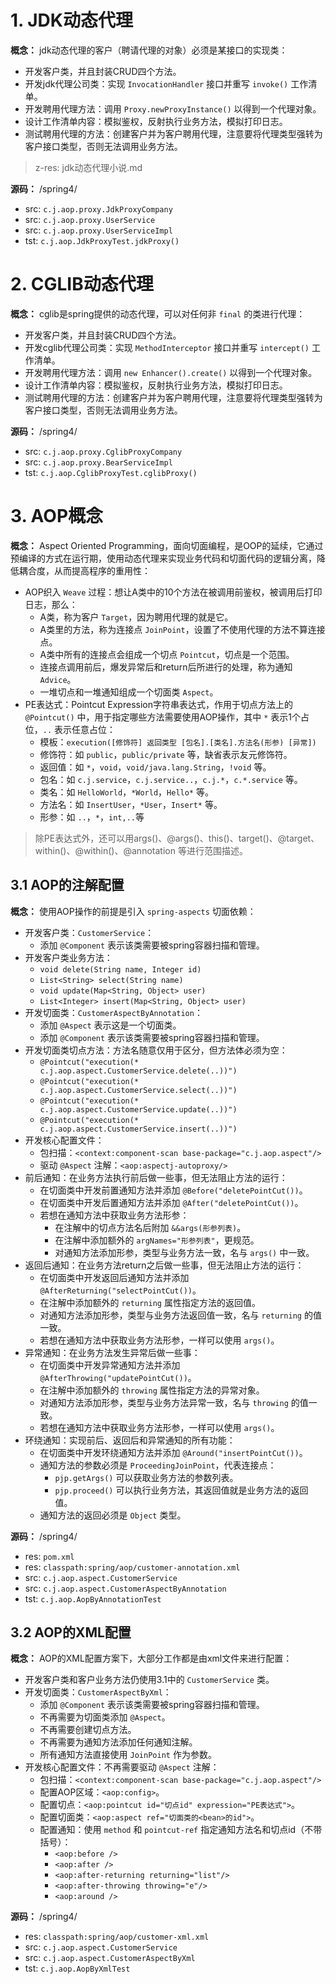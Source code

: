 # 1. JDK动态代理

**概念：** jdk动态代理的客户（聘请代理的对象）必须是某接口的实现类：
- 开发客户类，并且封装CRUD四个方法。
- 开发jdk代理公司类：实现 `InvocationHandler` 接口并重写 `invoke()` 工作清单。
- 开发聘用代理方法：调用 `Proxy.newProxyInstance()` 以得到一个代理对象。
- 设计工作清单内容：模拟鉴权，反射执行业务方法，模拟打印日志。
- 测试聘用代理的方法：创建客户并为客户聘用代理，注意要将代理类型强转为客户接口类型，否则无法调用业务方法。

> z-res: jdk动态代理小说.md

**源码：** /spring4/
- src: `c.j.aop.proxy.JdkProxyCompany`
- src: `c.j.aop.proxy.UserService`
- src: `c.j.aop.proxy.UserServiceImpl`
- tst: `c.j.aop.JdkProxyTest.jdkProxy()`

# 2. CGLIB动态代理

**概念：** cglib是spring提供的动态代理，可以对任何非 `final` 的类进行代理：
- 开发客户类，并且封装CRUD四个方法。
- 开发cglib代理公司类：实现 `MethodInterceptor` 接口并重写 `intercept()` 工作清单。
- 开发聘用代理方法：调用 `new Enhancer().create()` 以得到一个代理对象。
- 设计工作清单内容：模拟鉴权，反射执行业务方法，模拟打印日志。
- 测试聘用代理的方法：创建客户并为客户聘用代理，注意要将代理类型强转为客户接口类型，否则无法调用业务方法。

**源码：** /spring4/
- src: `c.j.aop.proxy.CglibProxyCompany`
- src: `c.j.aop.proxy.BearServiceImpl`
- tst: `c.j.aop.CglibProxyTest.cglibProxy()`

# 3. AOP概念

**概念：** Aspect Oriented Programming，面向切面编程，是OOP的延续，它通过预编译的方式在运行期，使用动态代理来实现业务代码和切面代码的逻辑分离，降低耦合度，从而提高程序的重用性：
- AOP织入 `Weave` 过程：想让A类中的10个方法在被调用前鉴权，被调用后打印日志，那么：
    - A类，称为客户 `Target`，因为聘用代理的就是它。
    - A类里的方法，称为连接点 `JoinPoint`，设置了不使用代理的方法不算连接点。
    - A类中所有的连接点会组成一个切点 `Pointcut`，切点是一个范围。
    - 连接点调用前后，爆发异常后和return后所进行的处理，称为通知 `Advice`。
    - 一堆切点和一堆通知组成一个切面类 `Aspect`。
- PE表达式：Pointcut Expression字符串表达式，作用于切点方法上的 `@Pointcut()` 中，用于指定哪些方法需要使用AOP操作，其中 `*` 表示1个占位，`..` 表示任意占位：
    - 模板：`execution([修饰符] 返回类型 [包名].[类名].方法名(形参) [异常])`
    - 修饰符：如 `public`，`public/private` 等，缺省表示友元修饰符。
    - 返回值：如 `*`，`void`，`void/java.lang.String`，`!void` 等。
    - 包名：如 `c.j.service`，`c.j.service..`，`c.j.*`，`c.*.service` 等。
    - 类名：如 `HelloWorld`，`*World`，`Hello*` 等。
    - 方法名：如 `InsertUser`，`*User`，`Insert*` 等。
    - 形参：如 `..`，`*`，`int,..`等

> 除PE表达式外，还可以用args()、@args()、this()、target()、@target、within()、@within()、@annotation 等进行范围描述。

## 3.1 AOP的注解配置

**概念：** 使用AOP操作的前提是引入 `spring-aspects` 切面依赖：
- 开发客户类：`CustomerService`：
    - 添加 `@Component` 表示该类需要被spring容器扫描和管理。
- 开发客户类业务方法：
    - `void delete(String name, Integer id)`
    - `List<String> select(String name)`
    - `void update(Map<String, Object> user)`
    - `List<Integer> insert(Map<String, Object> user)`
- 开发切面类：`CustomerAspectByAnnotation`：
    - 添加 `@Aspect` 表示这是一个切面类。
    - 添加 `@Component` 表示该类需要被spring容器扫描和管理。
- 开发切面类切点方法：方法名随意仅用于区分，但方法体必须为空：
    - `@Pointcut("execution(* c.j.aop.aspect.CustomerService.delete(..))")`
    - `@Pointcut("execution(* c.j.aop.aspect.CustomerService.select(..))")`
    - `@Pointcut("execution(* c.j.aop.aspect.CustomerService.update(..))")`
    - `@Pointcut("execution(* c.j.aop.aspect.CustomerService.insert(..))")`
- 开发核心配置文件：
    - 包扫描：`<context:component-scan base-package="c.j.aop.aspect"/>`
    - 驱动 `@Aspect` 注解：`<aop:aspectj-autoproxy/>` 
- 前后通知：在业务方法执行前后做一些事，但无法阻止方法的运行：
    - 在切面类中开发前置通知方法并添加 `@Before("deletePointCut())`。    
    - 在切面类中开发后置通知方法并添加 `@After("deletePointCut())`。
    - 若想在通知方法中获取业务方法形参：
        - 在注解中的切点方法名后附加 `&&args(形参列表)`。
        - 在注解中添加额外的 `argNames="形参列表"`，更规范。
        - 对通知方法添加形参，类型与业务方法一致，名与 `args()` 中一致。
- 返回后通知：在业务方法return之后做一些事，但无法阻止方法的运行：
    - 在切面类中开发返回后通知方法并添加 `@AfterReturning("selectPointCut())`。
    - 在注解中添加额外的 `returning` 属性指定方法的返回值。
    - 对通知方法添加形参，类型与业务方法返回值一致，名与 `returning` 的值一致。
    - 若想在通知方法中获取业务方法形参，一样可以使用 `args()`。
- 异常通知：在业务方法发生异常后做一些事：
    - 在切面类中开发异常通知方法并添加 `@AfterThrowing("updatePointCut())`。
    - 在注解中添加额外的 `throwing` 属性指定方法的异常对象。
    - 对通知方法添加形参，类型与业务方法异常一致，名与 `throwing` 的值一致。
    - 若想在通知方法中获取业务方法形参，一样可以使用 `args()`。
- 环绕通知：实现前后、返回后和异常通知的所有功能：
    - 在切面类中开发环绕通知方法并添加 `@Around("insertPointCut())`。
    - 通知方法的参数必须是 `ProceedingJoinPoint`，代表连接点：
        - `pjp.getArgs()` 可以获取业务方法的参数列表。
        - `pjp.proceed()` 可以执行业务方法，其返回值就是业务方法的返回值。
    - 通知方法的返回必须是 `Object` 类型。

**源码：** /spring4/
- res: `pom.xml`
- res: `classpath:spring/aop/customer-annotation.xml`
- src: `c.j.aop.aspect.CustomerService`
- src: `c.j.aop.aspect.CustomerAspectByAnnotation`
- tst: `c.j.aop.AopByAnnotationTest`

## 3.2 AOP的XML配置

**概念：** AOP的XML配置方案下，大部分工作都是由xml文件来进行配置：
- 开发客户类和客户业务方法仍使用3.1中的 `CustomerService` 类。
- 开发切面类：`CustomerAspectByXml`：
    - 添加 `@Component` 表示该类需要被spring容器扫描和管理。
    - 不再需要为切面类添加 `@Aspect`。
    - 不再需要创建切点方法。
    - 不再需要为通知方法添加任何通知注解。
    - 所有通知方法直接使用 `JoinPoint` 作为参数。
- 开发核心配置文件：不再需要驱动 `@Aspect` 注解：
    - 包扫描：`<context:component-scan base-package="c.j.aop.aspect"/>`
    - 配置AOP区域：`<aop:config>`。
    - 配置切点：`<aop:pointcut id="切点id" expression="PE表达式">`。
    - 配置切面类：`<aop:aspect ref="切面类的<bean>的id">`。
    - 配置通知：使用 `method` 和 `pointcut-ref` 指定通知方法名和切点id（不带括号）：
        - `<aop:before />`
        - `<aop:after />`
        - `<aop:after-returning returning="list"/>`
        - `<aop:after-throwing throwing="e"/>`
        - `<aop:around />`

**源码：** /spring4/
- res: `classpath:spring/aop/customer-xml.xml`
- src: `c.j.aop.aspect.CustomerService`
- src: `c.j.aop.aspect.CustomerAspectByXml`
- tst: `c.j.aop.AopByXmlTest`
